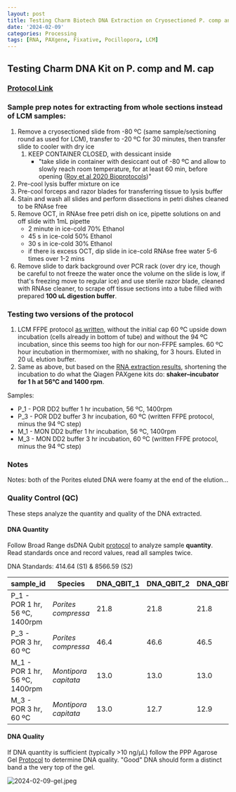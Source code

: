 ```yaml
---
layout: post
title: Testing Charm Biotech DNA Extraction on Cryosectioned P. comp and M. cap 
date: '2024-02-09'
categories: Processing
tags: [RNA, PAXgene, Fixative, Pocillopora, LCM]
---
```


## Testing Charm DNA Kit on P. comp and M. cap

### [Protocol Link](https://zdellaert.github.io/ZD_Putnam_Lab_Notebook/Charm-LCM-DNA-Kit-Protocol/)

### Sample prep notes for extracting from whole sections instead of LCM samples:

1. Remove a cryosectioned slide from -80 ºC (same sample/sectioning round as used for LCM), transfer to -20 ºC for 30 minutes, then transfer slide to cooler with dry ice
   1. KEEP CONTAINER CLOSED, with dessicant inside
      - "take slide in container with desiccant out of -80 ºC and allow  to slowly reach room temperature, for at least 60 min, before opening ([Roy et al 2020 Bioprotocols](https://github.com/zdellaert/ZD_Putnam_Lab_Notebook/blob/master/protocols/BioProtoc-10-01-3475.pdf))"
2. Pre-cool lysis buffer mixture on ice
3. Pre-cool forceps and razor blades for transferring tissue to lysis buffer
4. Stain and wash all slides and perform dissections in petri dishes cleaned to be RNAse free
5. Remove OCT, in RNAse free petri dish on ice, pipette solutions on and off slide with 1mL pipette
    - 2 minute in ice-cold 70% Ethanol
    - 45 s in ice-cold 50% Ethanol
    - 30 s in ice-cold 30% Ethanol
    - if there is excess OCT, dip slide in ice-cold RNAse free water 5-6 times over 1-2 mins
6. Remove slide to dark background over PCR rack (over dry ice, though be careful to not freeze the water once the volume on the slide is low, if that's freezing move to regular ice) and use sterile razor blade, cleaned with RNAse cleaner, to scrape off tissue sections into a tube filled with prepared **100 uL digestion buffer**.

### Testing two versions of the protocol

1. LCM FFPE protocol [as written](https://zdellaert.github.io/ZD_Putnam_Lab_Notebook/Charm-LCM-DNA-Kit-Protocol/), without the initial cap 60 ºC upside down incubation (cells already in bottom of tube) and without the 94 ºC incubation, since this seems too high for our non-FFPE samples. 60 ºC hour incubation in thermomixer, with no shaking, for 3 hours. Eluted in 20 uL elution buffer.
2. Same as above, but based on the [RNA extraction results](https://zdellaert.github.io/ZD_Putnam_Lab_Notebook/Testing-Charm-LCM-RNA-Kit/), shortening the incubation to do what the Qiagen PAXgene kits do: **shaker–incubator for 1 h at 56°C and 1400 rpm**.

Samples:
- P_1 - POR DD2 buffer 1 hr incubation, 56 ºC, 1400rpm
- P_3 - POR DD2 buffer 3 hr incubation, 60 ºC (written FFPE protocol, minus the 94 ºC step)
- M_1 - MON DD2 buffer 1 hr incubation, 56 ºC, 1400rpm
- M_3 - MON DD2 buffer 3 hr incubation, 60 ºC (written FFPE protocol, minus the 94 ºC step)

### Notes

Notes: both of the Porites eluted DNA were foamy at the end of the elution...

### Quality Control (QC)

These steps analyze the quantity and quality of the DNA extracted.

#### DNA Quantity  

Follow Broad Range dsDNA Qubit [protocol](https://zdellaert.github.io/ZD_Putnam_Lab_Notebook/Qubit-Protocol/) to analyze sample **quantity**. Read standards once and record values, read all samples twice.

DNA Standards: 414.64 (S1) & 8566.59 (S2)

| sample_id | Species                                     | DNA_QBIT_1 | DNA_QBIT_2 | DNA_QBIT_AVG |
|-----------|---------------------------------------------|------------|------------|--------------|
| P_1 - POR 1 hr, 56 ºC, 1400rpm  | *Porites compressa*   | 21.8         | 21.8        | 21.8           |
| P_3 - POR 3 hr, 60 ºC   | *Porites compressa*           | 46.4         | 46.6       | 46.5         |
| M_1 - POR 1 hr, 56 ºC, 1400rpm  | *Montipora capitata*  | 13.0        | 13.0         | 13.0          |
| M_3 - POR 3 hr, 60 ºC   | *Montipora capitata*          | 13.0         | 12.7       | 12.9        |


#### DNA Quality  

If DNA quantity is sufficient (typically >10 ng/µL) follow the PPP Agarose Gel [Protocol](https://zdellaert.github.io/ZD_Putnam_Lab_Notebook/Gel-Protocol/) to determine DNA quality. "Good" DNA should form a distinct band a the very top of the gel.

![2024-02-09-gel.jpeg](https://github.com/zdellaert/ZD_Putnam_Lab_Notebook/blob/master/images/gels/2024-02-09-gel.jpeg?raw=true)
